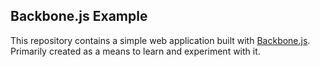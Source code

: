 ## Backbone.js Example ##

This repository contains a simple web application built with [Backbone.js](http://documentcloud.github.com/backbone/).
Primarily created as a means to learn and experiment with it.